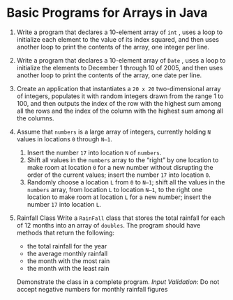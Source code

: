 # Basic Programs for Arrays in Java

1. Write a program that declares a 10-element array of `int` , uses a loop to initialize each element to the value of its index squared, and then uses another loop to print the contents of the array, one integer per line.

2. Write a program that declares a 10-element array of `Date` , uses a loop to initialize the elements to December 1 through 10 of 2005, and then uses another loop to print the contents of the array, one date per line.

3. Create an application that instantiates a `20 x 20` two-dimensional array of integers, populates it with random integers drawn from the range 1 to 100, and then outputs the index of the row with the highest  sum among all the rows and the index of the column with the highest sum among all the columns.

4. Assume that `numbers` is a large array of integers, currently holding `N` values in locations `0` through `N–1`.

   1. Insert the number `17` into location `N` of `numbers`.
   2. Shift all values in the `numbers` array to the “right” by one location to make room at location `0` for a new number without disrupting the order of the current values; insert the number `17` into location `0`.
   3. Randomly choose a location `L` from `0` to `N–1`; shift all the values in the `numbers` array, from location `L` to location `N–1`, to the right one location to make room at location `L` for a new number; insert the number `17` into location `L`.

5. Rainfall Class
   Write a `RainFall` class that stores the total rainfall for each of 12 months into an array of `doubles`. The program should have methods that return the following:  

   - the total rainfall for the year
   - the average monthly rainfall
   - the month with the most rain
   - the month with the least rain

   Demonstrate the class in a complete program.
   _Input Validation_: Do not accept negative numbers for monthly rainfall figures